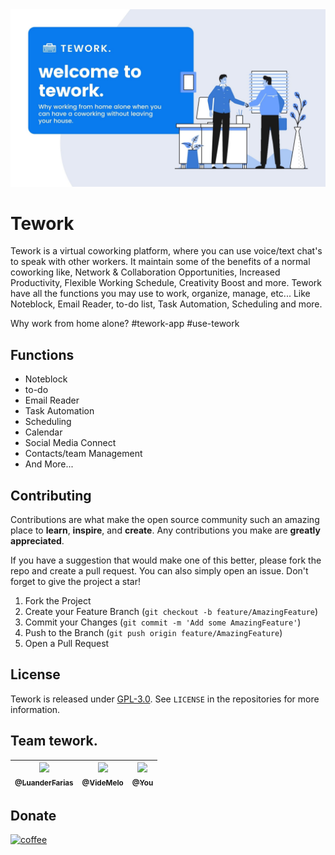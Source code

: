 <a href="https://github.com/tework">
  <kbd>
    <img src="/welcome.jpg"/>
  </kbd>
</a>

# Tework

Tework is a virtual coworking platform, where you can use voice/text chat's to speak with other workers. It maintain some of the benefits of a normal coworking like, Network & Collaboration Opportunities, Increased Productivity, Flexible Working Schedule, Creativity Boost and more. Tework have all the functions you may use to work, organize, manage, etc... Like Noteblock, Email Reader, to-do list, Task Automation, Scheduling and more.

Why work from home alone? #tework-app #use-tework

## Functions

- Noteblock
- to-do
- Email Reader
- Task Automation
- Scheduling
- Calendar
- Social Media Connect
- Contacts/team Management
- And More...

## Contributing

Contributions are what make the open source community such an amazing place to **learn**, **inspire**, and **create**. Any contributions you make are **greatly appreciated**.

If you have a suggestion that would make one of this better, please fork the repo and create a pull request. You can also simply open an issue.
Don't forget to give the project a star!

1. Fork the Project
2. Create your Feature Branch (`git checkout -b feature/AmazingFeature`)
3. Commit your Changes (`git commit -m 'Add some AmazingFeature'`)
4. Push to the Branch (`git push origin feature/AmazingFeature`)
5. Open a Pull Request

## License

Tework is released under <a href="https://choosealicense.com/licenses/gpl-3.0/">GPL-3.0</a>. See `LICENSE` in the repositories for more information.

## Team tework.

| [<img src="https://github.com/luanderfarias.png?size=115" width=115><br><sub>@LuanderFarias</sub>](https://github.com/luanderfarias)| [<img src="https://github.com/videmelo.png?size=115" width=115><br><sub>@VideMelo</sub>](https://github.com/videmelo) | [<img src="https://images.emojiterra.com/twitter/v14.0/512px/1faf5.png?size=115" width=115><br><sub>@You</sub>](https://github.com/tework) |
| :---: | :---: | :---: |

## Donate
[![coffee](https://img.shields.io/badge/Buy_Us_A_Coffee-FFDD00?style=for-the-badge&logo=buy-me-a-coffee&logoColor=black)](https://www.buymeacoffee.com/nikoidot)
